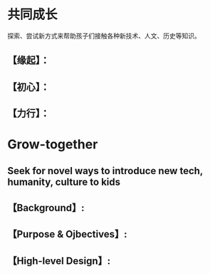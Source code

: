 # 共同成长
探索、尝试新方式来帮助孩子们接触各种新技术、人文、历史等知识。

## 【缘起】：

## 【初心】：

## 【力行】：



# Grow-together
## Seek for novel ways to introduce new tech, humanity, culture to kids

## 【Background】:

## 【Purpose & Ojbectives】:

## 【High-level Design】:
